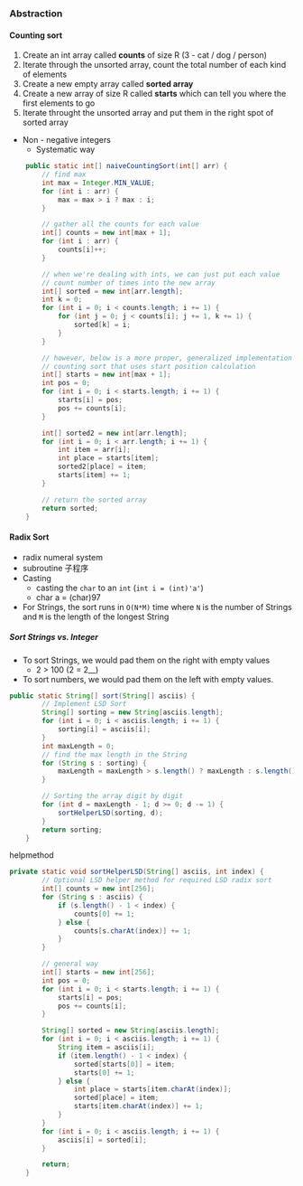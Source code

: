 ### Abstraction

#### Counting sort

1. Create an int array called **counts** of size R (3 - cat / dog / person)
2. Iterate through the unsorted array, count the total number of each kind of elements
3. Create a new empty array called **sorted array**
4. Create a new array of size R called **starts** which can tell you where the first elements to go
5. Iterate throught the unsorted array and put them in the right spot of sorted array

* Non - negative integers
  * Systematic way

```java
	public static int[] naiveCountingSort(int[] arr) {
        // find max
        int max = Integer.MIN_VALUE;
        for (int i : arr) {
            max = max > i ? max : i;
        }

        // gather all the counts for each value
        int[] counts = new int[max + 1];
        for (int i : arr) {
            counts[i]++;
        }

        // when we're dealing with ints, we can just put each value
        // count number of times into the new array
        int[] sorted = new int[arr.length];
        int k = 0;
        for (int i = 0; i < counts.length; i += 1) {
            for (int j = 0; j < counts[i]; j += 1, k += 1) {
                sorted[k] = i;
            }
        }

        // however, below is a more proper, generalized implementation of
        // counting sort that uses start position calculation
        int[] starts = new int[max + 1];
        int pos = 0;
        for (int i = 0; i < starts.length; i += 1) {
            starts[i] = pos;
            pos += counts[i];
        }

        int[] sorted2 = new int[arr.length];
        for (int i = 0; i < arr.length; i += 1) {
            int item = arr[i];
            int place = starts[item];
            sorted2[place] = item;
            starts[item] += 1;
        }

        // return the sorted array
        return sorted;
    }
```

#### Radix Sort

* radix numeral system
* subroutine 子程序
* Casting
  * casting the `char` to an `int` (`int i = (int)'a'`)
  * char a = (char)97
* For Strings, the sort runs in `O(N*M)` time where `N` is the number of Strings and `M` is the length of the longest String

##### Sort Strings vs. Integer

* To sort Strings, we would pad them on the right with empty values
  * 2 > 100 (2 = 2__)
* To sort numbers, we would pad them on the left with empty values.

```java
public static String[] sort(String[] asciis) {
        // Implement LSD Sort
        String[] sorting = new String[asciis.length];
        for (int i = 0; i < asciis.length; i += 1) {
            sorting[i] = asciis[i];
        }
        int maxLength = 0;
        // find the max length in the String
        for (String s : sorting) {
            maxLength = maxLength > s.length() ? maxLength : s.length();
        }

        // Sorting the array digit by digit
        for (int d = maxLength - 1; d >= 0; d -= 1) {
            sortHelperLSD(sorting, d);
        }
        return sorting;
    }
```

helpmethod

```java
private static void sortHelperLSD(String[] asciis, int index) {
        // Optional LSD helper method for required LSD radix sort
        int[] counts = new int[256];
        for (String s : asciis) {
            if (s.length() - 1 < index) {
                counts[0] += 1;
            } else {
                counts[s.charAt(index)] += 1;
            }
        }

        // general way
        int[] starts = new int[256];
        int pos = 0;
        for (int i = 0; i < starts.length; i += 1) {
            starts[i] = pos;
            pos += counts[i];
        }

        String[] sorted = new String[asciis.length];
        for (int i = 0; i < asciis.length; i += 1) {
            String item = asciis[i];
            if (item.length() - 1 < index) {
                sorted[starts[0]] = item;
                starts[0] += 1;
            } else {
                int place = starts[item.charAt(index)];
                sorted[place] = item;
                starts[item.charAt(index)] += 1;
            }
        }
        for (int i = 0; i < asciis.length; i += 1) {
            asciis[i] = sorted[i];
        }

        return;
    }
```

